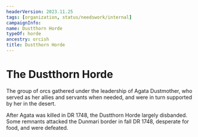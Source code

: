 ```yaml
---
headerVersion: 2023.11.25
tags: [organization, status/needswork/internal]
campaignInfo:
name: Dustthorn Horde
typeOf: horde
ancestry: orcish
title: Dustthorn Horde
---
```

# The Dustthorn Horde

The group of orcs gathered under the leadership of Agata Dustmother, who served as her allies and servants when needed, and were in turn supported by her in the desert. 

After Agata was killed in DR 1748, the Dustthorn Horde largely disbanded. Some remnants attacked the Dunmari border in fall DR 1748, desperate for food, and were defeated. 

